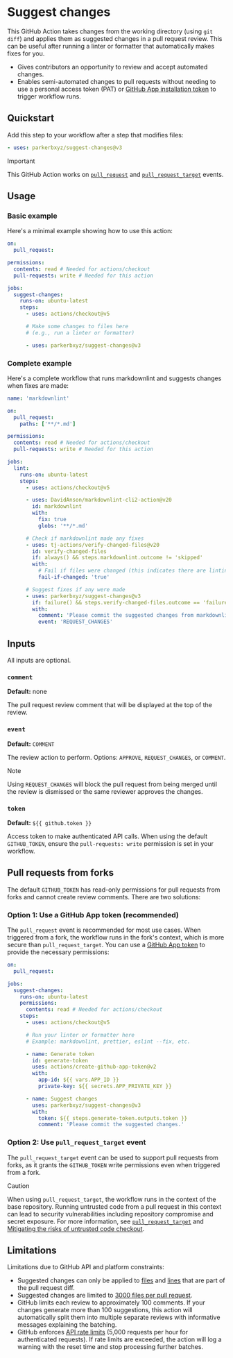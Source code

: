 # Suggest changes

This GitHub Action takes changes from the working directory (using `git diff`) and applies them as suggested changes in a pull request review. This can be useful after running a linter or formatter that automatically makes fixes for you.

- Gives contributors an opportunity to review and accept automated changes.
- Enables semi-automated changes to pull requests without needing to use a personal access token (PAT) or [GitHub App installation token](https://github.com/actions/create-github-app-token) to trigger workflow runs.

## Quickstart

Add this step to your workflow after a step that modifies files:

```yaml
- uses: parkerbxyz/suggest-changes@v3
```

> [!IMPORTANT]
> This GitHub Action works on [`pull_request`](https://docs.github.com/actions/reference/workflows-and-actions/events-that-trigger-workflows#pull_request) and [`pull_request_target`](https://docs.github.com/actions/reference/workflows-and-actions/events-that-trigger-workflows#pull_request_target) events.

## Usage

### Basic example

Here's a minimal example showing how to use this action:

```yaml
on:
  pull_request:

permissions:
  contents: read # Needed for actions/checkout
  pull-requests: write # Needed for this action

jobs:
  suggest-changes:
    runs-on: ubuntu-latest
    steps:
      - uses: actions/checkout@v5

      # Make some changes to files here
      # (e.g., run a linter or formatter)

      - uses: parkerbxyz/suggest-changes@v3
```

### Complete example

Here's a complete workflow that runs markdownlint and suggests changes when fixes are made:

```yaml
name: 'markdownlint'

on:
  pull_request:
    paths: ['**/*.md']

permissions:
  contents: read # Needed for actions/checkout
  pull-requests: write # Needed for this action

jobs:
  lint:
    runs-on: ubuntu-latest
    steps:
      - uses: actions/checkout@v5

      - uses: DavidAnson/markdownlint-cli2-action@v20
        id: markdownlint
        with:
          fix: true
          globs: '**/*.md'

      # Check if markdownlint made any fixes
      - uses: tj-actions/verify-changed-files@v20
        id: verify-changed-files
        if: always() && steps.markdownlint.outcome != 'skipped'
        with:
          # Fail if files were changed (this indicates there are linting errors to fix)
          fail-if-changed: 'true'

      # Suggest fixes if any were made
      - uses: parkerbxyz/suggest-changes@v3
        if: failure() && steps.verify-changed-files.outcome == 'failure'
        with:
          comment: 'Please commit the suggested changes from markdownlint.'
          event: 'REQUEST_CHANGES'
```

## Inputs

All inputs are optional.

### `comment`

**Default:** none

The pull request review comment that will be displayed at the top of the review.

### `event`

**Default:** `COMMENT`

The review action to perform. Options: `APPROVE`, `REQUEST_CHANGES`, or `COMMENT`.

> [!NOTE]
> Using `REQUEST_CHANGES` will block the pull request from being merged until the review is dismissed or the same reviewer approves the changes.

### `token`

**Default:** `${{ github.token }}`

Access token to make authenticated API calls. When using the default `GITHUB_TOKEN`, ensure the `pull-requests: write` permission is set in your workflow.

## Pull requests from forks

The default `GITHUB_TOKEN` has read-only permissions for pull requests from forks and cannot create review comments. There are two solutions:

### Option 1: Use a GitHub App token (recommended)

The `pull_request` event is recommended for most use cases. When triggered from a fork, the workflow runs in the fork's context, which is more secure than `pull_request_target`. You can use a [GitHub App token](https://docs.github.com/apps/creating-github-apps/authenticating-with-a-github-app/making-authenticated-api-requests-with-a-github-app-in-a-github-actions-workflow) to provide the necessary permissions:

```yaml
on:
  pull_request:

jobs:
  suggest-changes:
    runs-on: ubuntu-latest
    permissions:
      contents: read # Needed for actions/checkout
    steps:
      - uses: actions/checkout@v5

      # Run your linter or formatter here
      # Example: markdownlint, prettier, eslint --fix, etc.

      - name: Generate token
        id: generate-token
        uses: actions/create-github-app-token@v2
        with:
          app-id: ${{ vars.APP_ID }}
          private-key: ${{ secrets.APP_PRIVATE_KEY }}

      - name: Suggest changes
        uses: parkerbxyz/suggest-changes@v3
        with:
          token: ${{ steps.generate-token.outputs.token }}
          comment: 'Please commit the suggested changes.'
```

### Option 2: Use `pull_request_target` event

The `pull_request_target` event can be used to support pull requests from forks, as it grants the `GITHUB_TOKEN` write permissions even when triggered from a fork.

> [!CAUTION]
> When using `pull_request_target`, the workflow runs in the context of the base repository. Running untrusted code from a pull request in this context can lead to security vulnerabilities including repository compromise and secret exposure. For more information, see [`pull_request_target`](https://docs.github.com/actions/reference/workflows-and-actions/events-that-trigger-workflows#pull_request_target) and [Mitigating the risks of untrusted code checkout](https://docs.github.com/enterprise-cloud@latest/actions/reference/security/secure-use#mitigating-the-risks-of-untrusted-code-checkout).

## Limitations

Limitations due to GitHub API and platform constraints:

- Suggested changes can only be applied to [files](https://github.com/orgs/community/discussions/9099) and [lines](https://github.com/orgs/community/discussions/4452) that are part of the pull request diff.
- Suggested changes are limited to [3000 files per pull request](https://docs.github.com/rest/pulls/pulls?apiVersion=2022-11-28#list-pull-requests-files).
- GitHub limits each review to approximately 100 comments. If your changes generate more than 100 suggestions, this action will automatically split them into multiple separate reviews with informative messages explaining the batching.
- GitHub enforces [API rate limits](https://docs.github.com/en/rest/using-the-rest-api/rate-limits-for-the-rest-api) (5,000 requests per hour for authenticated requests). If rate limits are exceeded, the action will log a warning with the reset time and stop processing further batches.
